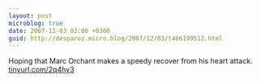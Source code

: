 ```yaml
---
layout: post
microblog: true
date: 2007-12-03 03:00 +0300
guid: http://desparoz.micro.blog/2007/12/03/t466199512.html
---
```

Hoping that Marc Orchant makes a speedy recover from his heart attack.  [tinyurl.com/2q4hy3](http://tinyurl.com/2q4hy3)
